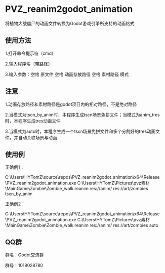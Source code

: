 # PVZ_reanim2godot_animation
将植物大战僵尸的动画文件转换为Godot游戏引擎所支持的动画格式

## 使用方法

1.打开命令提示符（cmd）

2.输入程序名（带路径）

3.输入参数：空格 原文件 空格 动画存放路径 空格 素材路径 模式

## 注意

1.动画存放路径和素材路径是godot项目内的相对路径，不是绝对路径

2.当模式为tscn_by_anim时，本程序生成tscn场景免拼文件；当模式为anim_tres时，本程序生成tres动画文件

3.当模式为auto时，本程序生成一个tscn场景免拼文件和多个分割好的tres动画文件，并自动关联场景与动画

## 使用例

正确例1：

C:\Users\HYTomZ\source\repos\PVZ_reanim2godot_animation\x64\Release\PVZ_reanim2godot_animation.exe C:\Users\HYTomZ\Pictures\pvz素材\MainGame\Zombie\Zombie_walk.reanim res://anim/ res://art/zombies tscn_by_anim

正确例2：

C:\Users\HYTomZ\source\repos\PVZ_reanim2godot_animation\x64\Release\PVZ_reanim2godot_animation.exe C:\Users\HYTomZ\Pictures\pvz素材\MainGame\Zombie\Zombie_walk.reanim res://anim/ res://art/zombies auto


## QQ群

群名：Godot交流群

群号：1018028780
